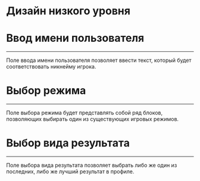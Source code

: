 # Дизайн низкого уровня

# Ввод имени пользователя

---

Поле ввода имени пользователя позволяет ввести текст, который будет соответствовать никнейму игрока.

# Выбор режима

---

Поле выбора режима будет представлять собой ряд блоков, позволяющих выбирать один из существующих игровых режимов.

# Выбор вида результата

---

Поле выбора вида результата позволяет выбрать либо же один из последних, либо же лучший результат в профиле.
